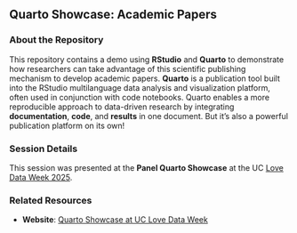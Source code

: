 ## Quarto Showcase: Academic Papers

### About the Repository
This repository contains a demo using **RStudio** and **Quarto** to demonstrate how researchers can take advantage of this scientific publishing mechanism to develop academic papers.
**Quarto** is a publication tool built into the RStudio multilanguage data analysis and visualization platform, often used in conjunction with code notebooks. Quarto enables a more reproducible approach to data-driven research by integrating **documentation**, **code**, and **results** in one document. But it’s also a powerful publication platform on its own!

### Session Details
This session was presented at the **Panel Quarto Showcase** at the UC [Love Data Week 2025](https://uc-love-data-week.github.io/2025/calendar#quarto).

### Related Resources
- **Website**: [Quarto Showcase at UC Love Data Week](https://ucsb-library-research-data-services.github.io/ucldw25-quarto-showcase)
